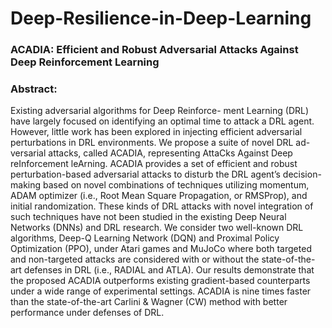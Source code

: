 # Deep-Resilience-in-Deep-Learning
### ACADIA: Efficient and Robust Adversarial Attacks Against Deep Reinforcement Learning

### Abstract:
Existing adversarial algorithms for Deep Reinforce-
ment Learning (DRL) have largely focused on identifying an
optimal time to attack a DRL agent. However, little work has
been explored in injecting efficient adversarial perturbations
in DRL environments. We propose a suite of novel DRL ad-
versarial attacks, called ACADIA, representing AttaCks Against
Deep reInforcement leArning. ACADIA provides a set of efficient
and robust perturbation-based adversarial attacks to disturb the
DRL agent’s decision-making based on novel combinations of
techniques utilizing momentum, ADAM optimizer (i.e., Root Mean
Square Propagation, or RMSProp), and initial randomization.
These kinds of DRL attacks with novel integration of such
techniques have not been studied in the existing Deep Neural
Networks (DNNs) and DRL research. We consider two well-known
DRL algorithms, Deep-Q Learning Network (DQN) and Proximal
Policy Optimization (PPO), under Atari games and MuJoCo
where both targeted and non-targeted attacks are considered with
or without the state-of-the-art defenses in DRL (i.e., RADIAL
and ATLA). Our results demonstrate that the proposed ACADIA
outperforms existing gradient-based counterparts under a wide
range of experimental settings. ACADIA is nine times faster than
the state-of-the-art Carlini & Wagner (CW) method with better
performance under defenses of DRL.
